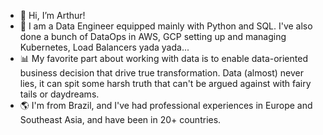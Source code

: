 - 👋 Hi, I’m Arthur!
- 🌱 I am a Data Engineer equipped mainly with Python and SQL. I've also done a bunch of DataOps in AWS, GCP setting up and managing Kubernetes, Load Balancers yada yada...
- 📊 My favorite part about working with data is to enable data-oriented business decision that drive true transformation. Data (almost) never lies, it can spit some harsh truth that can't be argued against with fairy tails or daydreams.
- 🌎 I'm from Brazil, and I've had professional experiences in Europe and Southeast Asia, and have been in 20+ countries.
